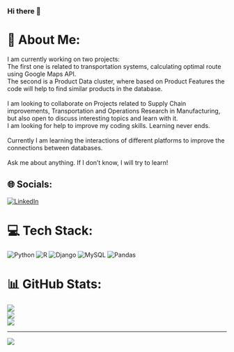 ### Hi there 👋

# 💫 About Me:
I am currently working on two projects:<br>The first one is related to transportation systems, calculating optimal route using Google Maps API.<br>The second is a Product Data cluster, where based on Product Features the code will help to find similar products in the database.<br><br>I am looking to collaborate on Projects related to Supply Chain improvements, Transportation and Operations Research in Manufacturing, but also open to discuss interesting topics and learn with it.<br>I am looking for help to improve my coding skills. Learning never ends.<br><br>Currently I am learning the interactions of different platforms to improve the connections between databases.<br><br>Ask me about anything. If I don’t know, I will try to learn!<br>


## 🌐 Socials:
[![LinkedIn](https://img.shields.io/badge/LinkedIn-%230077B5.svg?logo=linkedin&logoColor=white)](https://linkedin.com/in/www.linkedin.com/in/alan-paiva-oliveira) 

# 💻 Tech Stack:
![Python](https://img.shields.io/badge/python-3670A0?style=for-the-badge&logo=python&logoColor=ffdd54) ![R](https://img.shields.io/badge/r-%23276DC3.svg?style=for-the-badge&logo=r&logoColor=white) ![Django](https://img.shields.io/badge/django-%23092E20.svg?style=for-the-badge&logo=django&logoColor=white) ![MySQL](https://img.shields.io/badge/mysql-%2300f.svg?style=for-the-badge&logo=mysql&logoColor=white) ![Pandas](https://img.shields.io/badge/pandas-%23150458.svg?style=for-the-badge&logo=pandas&logoColor=white)
# 📊 GitHub Stats:
![](https://github-readme-stats.vercel.app/api?username=Oliveap1986&theme=dark&hide_border=false&include_all_commits=false&count_private=false)<br/>
![](https://github-readme-streak-stats.herokuapp.com/?user=Oliveap1986&theme=dark&hide_border=false)<br/>
![](https://github-readme-stats.vercel.app/api/top-langs/?username=Oliveap1986&theme=dark&hide_border=false&include_all_commits=false&count_private=false&layout=compact)

---
[![](https://visitcount.itsvg.in/api?id=Oliveap1986&icon=0&color=0)](https://visitcount.itsvg.in)

<!-- Proudly created with GPRM ( https://gprm.itsvg.in ) -->
